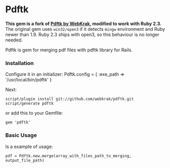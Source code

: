 Pdftk
=====

**This gem is a fork of [Pdftk by WebKrak](https://github.com/webkrak/pdftk), modified to work with Ruby 2.3.**
The original gem uses `win32/open3` if it detects `mingw` environment and Ruby newer than 1.9.
Ruby 2.3 ships with open3, so this behaviour is no longer needed.

Pdftk is gem for merging pdf files with pdftk library for Rails.

### Installation

Configure it in an initializer:
    Pdftk.config = {
      :exe_path => '/usr/local/bin/pdftk'
    }

Next:

    script/plugin install git://github.com/webkrak/pdftk.git
    script/generate pdftk

or add this to your Gemfile:

    gem 'pdftk'

### Basic Usage

Is a example of usage:

    pdf = Pdftk.new.merge(array_with_files_path_to_merging, output_file_path)

